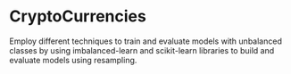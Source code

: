 # CryptoCurrencies

Employ different techniques to train and evaluate models with unbalanced classes by using imbalanced-learn and scikit-learn libraries to build and evaluate models using resampling.
